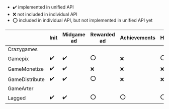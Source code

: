 - :heavy_check_mark: implemented in unified API
- :x: not included in individual API
- :o: included in individual API, but not implemented in unified API yet

|                | Init                | Midgame ad          | Rewarded ad | Achievements | Highscore |
|----------------|---------------------|---------------------|-------------|--------------|-----------|
| Crazygames     |                     |                     |             |              |           |
| Gamepix        | :heavy_check_mark:  | :heavy_check_mark:  | :o:         | :x:          | :o:       |
| GameMonetize   | :heavy_check_mark:  | :heavy_check_mark:  | :x:         | :x:          | :x:       |
| GameDistribute | :heavy_check_mark:  | :heavy_check_mark:  | :o:         | :x:          | :x:       | 
| GameArter      |                     |                     |             |              |           |
| Lagged         | :heavy_check_mark:  | :heavy_check_mark:  | :o:         | :o:          | :o:       |